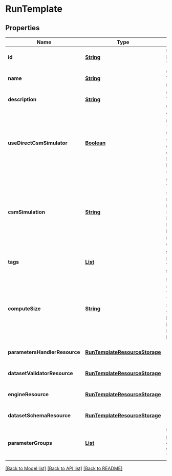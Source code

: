 # RunTemplate
## Properties

Name | Type | Description | Notes
------------ | ------------- | ------------- | -------------
**id** | [**String**](string.md) | the Solution Run Template id | [default to null]
**name** | [**String**](string.md) | the Run Template name | [default to null]
**description** | [**String**](string.md) | the Run Template description | [optional] [default to null]
**useDirectCsmSimulator** | [**Boolean**](boolean.md) | whether or not the Run Template use the main standard csmSimulator directly. False if there is an Engine set | [optional] [default to null]
**csmSimulation** | [**String**](string.md) | the Cosmo Tech simulation name. This information is send to the Engine. Mandatory information if no Engine is defined | [optional] [default to null]
**tags** | [**List**](string.md) | the list of Run Template tags | [optional] [default to null]
**computeSize** | [**String**](string.md) | the compute size needed for this Run Template. Standard sizes are basic and highcpu. Default is basic | [optional] [default to null]
**parametersHandlerResource** | [**RunTemplateResourceStorage**](RunTemplateResourceStorage.md) |  | [optional] [default to null]
**datasetValidatorResource** | [**RunTemplateResourceStorage**](RunTemplateResourceStorage.md) |  | [optional] [default to null]
**engineResource** | [**RunTemplateResourceStorage**](RunTemplateResourceStorage.md) |  | [optional] [default to null]
**datasetSchemaResource** | [**RunTemplateResourceStorage**](RunTemplateResourceStorage.md) |  | [optional] [default to null]
**parameterGroups** | [**List**](RunTemplateParameterGroup.md) | the list of parameters groups for the Run Template | [optional] [default to null]

[[Back to Model list]](../README.md#documentation-for-models) [[Back to API list]](../README.md#documentation-for-api-endpoints) [[Back to README]](../README.md)

